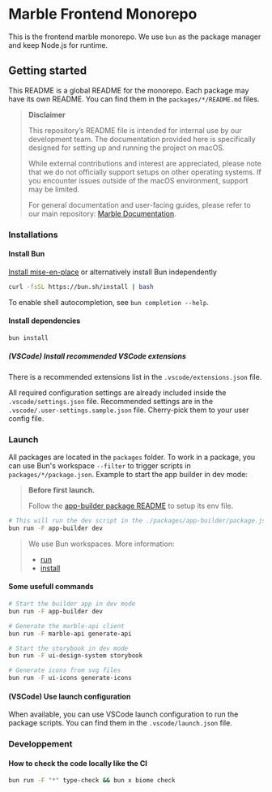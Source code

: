 # Marble Frontend Monorepo

This is the frontend marble monorepo. We use `bun` as the package manager and keep Node.js for runtime.

## Getting started

This README is a global README for the monorepo. Each package may have its own README. You can find them in the `packages/*/README.md` files.

> **Disclaimer**
>
> This repository’s README file is intended for internal use by our development team. The documentation provided here is specifically designed for setting up and running the project on macOS.
>
> While external contributions and interest are appreciated, please note that we do not officially support setups on other operating systems. If you encounter issues outside of the macOS environment, support may be limited.
>
> For general documentation and user-facing guides, please refer to our main repository: [Marble Documentation](https://github.com/checkmarble/marble/blob/main/README.md).

### Installations

#### Install Bun

[Install mise-en-place](https://mise.jdx.dev/getting-started.html) or alternatively install Bun independently

```bash
curl -fsSL https://bun.sh/install | bash
```

To enable shell autocompletion, see `bun completion --help`.

#### Install dependencies

```bash
bun install
```

##### (VSCode) Install recommended VSCode extensions

There is a recommended extensions list in the `.vscode/extensions.json` file.

All required configuration settings are already included inside the `.vscode/settings.json` file.
Recommended settings are in the `.vscode/.user-settings.sample.json` file. Cherry-pick them to your user config file.

### Launch

All packages are located in the `packages` folder. To work in a package, you can use Bun's workspace `--filter` to trigger scripts in `packages/*/package.json`. Example to start the app builder in dev mode:

> **Before first launch.**
>
> Follow the [app-builder package README](packages/app-builder/README.md) to setup its env file.

```bash
# This will run the dev script in the ./packages/app-builder/package.json
bun run -F app-builder dev
```

> We use Bun workspaces. More information:
>
> - [run](https://bun.com/docs/cli/run)
> - [install](https://bun.com/docs/cli/install)

#### Some usefull commands

```bash
# Start the builder app in dev mode
bun run -F app-builder dev

# Generate the marble-api client
bun run -F marble-api generate-api

# Start the storybook in dev mode
bun run -F ui-design-system storybook

# Generate icons from svg files
bun run -F ui-icons generate-icons
```

#### (VSCode) Use launch configuration

When available, you can use VSCode launch configuration to run the package scripts. You can find them in the `.vscode/launch.json` file.

### Developpement

#### How to check the code locally like the CI

```bash
bun run -F "*" type-check && bun x biome check
```

